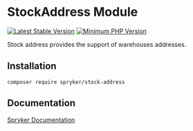 # StockAddress Module
[![Latest Stable Version](https://poser.pugx.org/spryker/stock-address/v/stable.svg)](https://packagist.org/packages/spryker/stock-address)
[![Minimum PHP Version](https://img.shields.io/badge/php-%3E%3D%208.1-8892BF.svg)](https://php.net/)

Stock address provides the support of warehouses addresses.

## Installation

```
composer require spryker/stock-address
```

## Documentation

[Spryker Documentation](https://docs.spryker.com)
